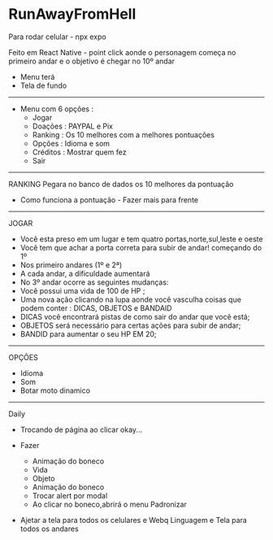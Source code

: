 # RunAwayFromHell

Para rodar celular - npx expo

Feito em React Native - point click aonde o personagem começa no primeiro andar e o objetivo é chegar no 10º andar

 - Menu terá
 - Tela de fundo
 ----------------------------------------------------
 - Menu com 6 opções : 
    - Jogar 
    - Doações : PAYPAL e Pix
    - Ranking : Os 10 melhores com a melhores pontuações
    - Opções : Idioma e som
    - Créditos : Mostrar quem fez
    - Sair
----------------------------------------------------
   RANKING
   Pegara no banco de dados os 10 melhores da pontuação
   - Como funciona a pontuação - Fazer mais para frente
----------------------------------------------------
  JOGAR   
 - Você esta preso em um lugar e tem quatro portas,norte,sul,leste e oeste
 - Você tem que achar a porta correta para subir de andar! começando do 1º
 - Nos primeiro andares (1º e 2ª) 
 - A cada andar, a dificuldade aumentará
 - No 3º andar ocorre as seguintes mudanças: 
 - Você possui uma vida de 100 de HP ;
 - Uma nova ação clicando na lupa aonde você vasculha coisas que podem conter : DICAS, OBJETOS e BANDAID
 - DICAS você encontrará pistas de como sair do andar que você está;
 - OBJETOS será necessário para certas ações para subir de andar;
 - BANDID para aumentar o seu HP EM 20;
----------------------------------------------------
OPÇÕES
- Idioma
- Som
- Botar moto dinamico
----------------------------------------------------
Daily 
- Trocando de página ao clicar okay...

- Fazer
   *  Animação do boneco
   *  Vida
   *  Objeto
   *  Animação do boneco
   *  Trocar alert por modal
   * Ao clicar no boneco,abrirá o menu
 Padronizar
 - Ajetar a tela para todos os celulares e Webq
Linguagem e Tela para todos os andares